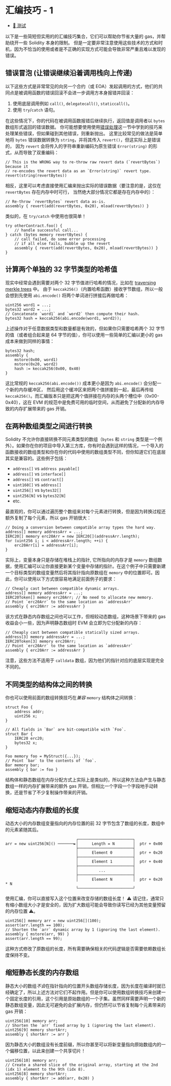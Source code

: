 # 汇编技巧 - 1
- [🐞 测试](../../test/AssemblyTricks1.t.sol)

以下是一些简短但实用的的汇编技巧集合，它们可以帮助你节省大量的 gas，并帮助绕开一些 Solidity 本身的限制。
但是一定要非常注意使用这些技术的方式和时机，因为不恰当的使用或者是不正确的实现方式可能会导致非常严重且难以发现的错误。


## 错误冒泡 (让错误继续沿着调用栈向上传递)

以下这些方式是非常常见的向另一个合约（或 EOA）发起调用的方式，他们的共同点是被调用函数的错误回滚不会进一步调用方本身报错并回滚：

1. 使用底层调用例如 `call()`, `delegatecall()`, `staticcall()`。
2. 使用 `try`/`catch` 语句。

在这些情况下，你的代码在被调用函数报错后继续执行，返回值是调用者以 `bytes` 数组形式返回的错误数据。
你可能想要使用使用[错误处理](../error-handling)这一节中学到的技巧来处理某些错误，但如果碰到其他错误，则重新抛出。
这里比较常见的做法是简单地将 `bytes` 错误数据转换为 `string`，并将其传入 `revert()`，但这实际上是错误的，
因为 `revert` 会将传入的字符串重新编码为原生错误 `Error(string)` 的形式，从而导致了双重编码：

```solidity
// This is the WRONG way to re-throw raw revert data (`revertBytes`) because it
// re-encodes the revert data as an `Error(string)` revert type. 
revert(string(revertBytes))
```

相反，这里可以考虑直接使用汇编来抛出实际的错误数据（要注意的是，这仅在 `revertBytes` 存在内存中时可行，
当然绝大部分情况它都是存在内存中的）：

```solidity
// Re-throw `revertBytes` revert data as-is.
assembly { revert(add(revertBytes, 0x20), mload(revertBytes)) }
```

类似的，在 `try/catch` 中使用也很简单！

```solidity
try otherContract.foo() {
    // handle successful call...
} catch (bytes memory revertBytes) {
    // call failed, do some error processing
    // if all else fails, bubble up the revert
    assembly { revert(add(revertBytes, 0x20), mload(revertBytes)) }
}
```

## 计算两个单独的 32 字节类型的哈希值

现实中经常会遇到需要对两个 32 字节值进行哈希的情况，比如在 [traversing merkle trees](../merkle-proofs/) 中。
由于 `keccak256()`（内置哈希函数）接收字节数组，所以一般会想到先使用 `abi.encode()` 将两个单词进行拼接后再做哈希：

```solidity
uint256 word1 = ...;
bytes32 word2 = ...;
// Concatenate `word1` and `word2` then compute their hash.
bytes32 hash = keccak256(abi.encode(word1, word2));
```

上述操作对于任意数据类型和数量都是有效的，但如果你只需要哈希两个 32 字节的值（或者组合起来是 64 字节的值），你可以使用一些简单的汇编以更小的 gas 成本来做到同样的事情：


```solidity
bytes32 hash;
assembly {
    mstore(0x00, word1)
    mstore(0x20, word2)
    hash := keccak256(0x00, 0x40)
}
```

这比常规的 `keccak256(abi.encode())` 成本更小是因为 `abi.encode()` 会分配一个新的内存缓冲区，
然后用这个缓冲区来把两个值拼接到一起，最后再传给 `keccak256()`。而汇编版本只是把这两个值拼接在内存的头两个槽位中（0x00-0x40），这在 EVM 的规范中是免费可用的临时空间，从而避免了分配新的内存导致的内存扩展带来的 gas 开销。


## 在两种数组类型之间进行转换

Solidity 不允许你直接转换不同元素类型的数组（`bytes` 和 `string` 类型是一个例外）。如果你在你的项目中导入第三方库，你有时会遇到这样的情况，一个导入的函数接收的数组类型和你在你的代码中使用的数组类型不同，但你知道它们在底层其实是兼容的。这些例子包括：

- `address[]` vs `address payable[]`
- `address[]` vs `interface[]`
- `address[]` vs `contract[]`
- `uint160[]` vs `address[]`
- `uint256[]` vs `bytes32[]`
- `uint256[N]` vs `bytes32[N]` 
- etc.

最直观的，你可以通过遍历整个数组来对每个元素进行转换，但是因为转换过程还额外复制了每个元素，所以 gas 开销很大：

```solidity
// Doing a conversion between compatible array types the hard way.
address[] memory addressArr = ...;
IERC20[] memory erc20Arr = new IERC20[](addressArr.length);
for (uint256 i; i < addressArr.length; ++i) {
    erc20Arr[i] = addressArr[i];
}
```

实际上，变量本身只是存储在堆栈上的指针, 它所指向的内存才是 `memory` 数组数据，使用汇编可以让你直接更新某个变量中存储的指针。在这个例子中只需要新建一个目标类型的数组变量然后将其指针指向原数组在 `memory` 中的位置即可。因此，你可以使用以下方式很容易地满足前面例子的要求：


```solidity
// Cheaply cast between compatible dynamic arrays. 
address[] memory addressArr = ...;
IERC20Token[] memory erc20Arr; // No need to allocate new memory.
// Point `erc20Arr` to the same location as `addressArr`
assembly { erc20Arr := addressArr }
```

该方式在静态内存数组之间也可以工作，但相较动态数组，这种场景下带来的 gas 收益会小一些，因为声明静态数组时 EVM 会立即为它分配新的内存：

```solidity
// Cheaply cast between compatible statically sized arrays. 
address[3] memory addressArr = ...;
IERC20Token[3] memory erc20Arr;
// Point `erc20Arr` to the same location as `addressArr`
assembly { erc20Arr := addressArr }
```

注意，这些方法不适用于 `calldata` 数组，因为他们的指针对应的底层实现是完全不同的。

## 不同类型的结构体之间的转换

你也可以使用前面的数组转换技巧在*兼容*  `memory` 结构体之间转换：

```solidity
struct Foo {
    address addr;
    uint256 x;
}

// All fields in `Bar` are bit-compatible with `Foo`. 
struct Bar {
    IERC20 erc20;
    bytes32 x;
}

Foo memory foo = MyStruct({...});
// Point `bar` to the contents of `foo`.
Bar memory bar;
assembly { bar := foo }
```

结构体和静态数组在内存分配方式上实际上是类似的，所以这种方法会产生与静态数组一样的内存扩展带来的额外 gas 开销，但相比一个字段一个字段地手动转换，还是节省了不少复制操作带来的开销。


## 缩短动态内存数组的长度
动态大小的内存数组变量指向的内存位置的前 32 字节包含了数组的长度，数组中的元素紧随其后。

```
                               ┌────────────────────────┐
arr = new uint256[N]() ───────►│      Length = N        │  ptr + 0x00
                               ├────────────────────────┤
                               │      Element 0         │  ptr + 0x20
                               ├────────────────────────┤
                               │      Element 1         │  ptr + 0x40
                               ├────────────────────────┤
                               │         ...            │
                               ├────────────────────────┤
                               │      Element N         │  ptr + 0x20 * N
                               └────────────────────────┘
```


使用汇编，你可以直接写入这个位置来改变存储的数组长度！ ⚠️ 请记住，通常只有缩小数组大小才是安全的，因为扩大数组可能会导致你读写已经为其他变量预留的内存位置 ⚠️。


```solidity
uint256[] memory arr = new uint256[](100);
assert(arr.length == 100);
// Shorten the `arr` dynamic array by 1 (ignoring the last element).
assembly { mstore(arr, 99) }
assert(arr.length == 99);
```

这种方式修改了原数组的长度，所有需要确保相关的代码逻辑是否需要依赖数组长度保持不变。


## 缩短静态长度的内存数组

静态大小的数组*不会*在指针指向的位置开头数组存储长度，因为长度在编译时就已经确定了，所以上述方法对它们不起作用。但是你可以使用数组转换技巧来创建一个固定长度的引用，这个引用是原始数组的一个子集。虽然同样需要声明一个新的静态数组变量，因此无可避免的会扩展内存，但仍然可以节省复制每个元素带来的 gas 开销：

```solidity
uint256[10] memory arr;
// Shorten the `arr` fixed array by 1 (ignoring the last element).
uint256[9] memory shortArr;
assembly { shortArr := arr }
```


因为静态大小的数组没有长度前缀，所以你甚至可以将新变量指向原始数组内的一个偏移位置，以此来创建一个共享切片！

```solidity
uint256[10] memory arr;
// Create a shared slice of the original array, starting at the 2nd (idx 1) element to the 9th (idx 8).
uint256[8] memory shortArr;
assembly { shortArr := add(arr, 0x20) }
```

